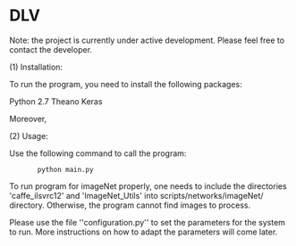 # DLV


Note: the project is currently under active development. Please feel free to contact the developer. 

(1) Installation: 

To run the program, you need to install the following packages: 

Python 2.7
Theano
Keras

Moreover, 


(2) Usage: 

Use the following command to call the program: 

           python main.py

To run program for imageNet properly, one needs to include the directories 'caffe_ilsvrc12' and 'ImageNet_Utils' into scripts/networks/imageNet/ directory. Otherwise, the program cannot find images to process. 

Please use the file ''configuration.py'' to set the parameters for the system to run. More instructions on how to adapt the parameters will come later. 


